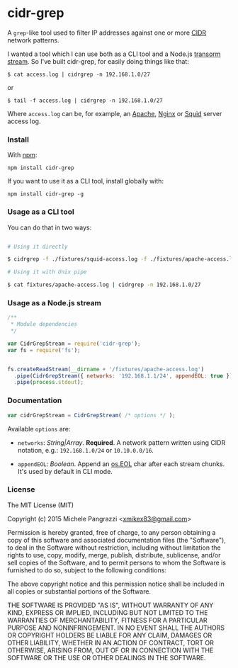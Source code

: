cidr-grep
=========

A `grep`-like tool used to filter IP addresses against one or more [CIDR](https://en.wikipedia.org/wiki/Classless_Inter-Domain_Routing) network patterns.

I wanted a tool which I can use both as a CLI tool and a Node.js [transorm stream](https://nodejs.org/api/stream.html). So I've built cidr-grep, for easily doing things like that:

`$ cat access.log | cidrgrep -n 192.168.1.0/27`

or

`$ tail -f access.log | cidrgrep -n 192.168.1.0/27`

Where `access.log` can be, for example, an [Apache](https://httpd.apache.org), [Nginx](http://nginx.org) or [Squid](http://www.squid-cache.org) server access log.


### Install

With [npm](https://www.npmjs.com):

```
npm install cidr-grep
```

If you want to use it as a CLI tool, install globally with:

```
npm install cidr-grep -g
```


### Usage as a CLI tool

You can do that in two ways:

```bash

# Using it directly

$ cidrgrep -f ./fixtures/squid-access.log -f ./fixtures/apache-access.log -n 192.168.1.0/24 -n 192.168.10.0/24

# Using it with Unix pipe

$ cat fixtures/apache-access.log | cidrgrep -n 192.168.1.0/27
```

### Usage as a Node.js stream

```js
/**
 * Module dependencies
 */

var CidrGrepStream = require('cidr-grep');
var fs = require('fs');


fs.createReadStream(__dirname + '/fixtures/apache-access.log')
  .pipe(CidrGrepStream({ networks: '192.168.1.1/24', appendEOL: true }))
  .pipe(process.stdout);
```


### Documentation

```js
var cidrGrepStream = CidrGrepStream( /* options */ );
```

Available `options` are:

- `networks`: _String|Array_. **Required**. A network pattern written using CIDR notation, e.g.: `192.168.1.0/24` or `10.10.0.0/16`.

- `appendEOL`: _Boolean_. Append an [os.EOL](https://nodejs.org/api/os.html#os_os_eol) char after each stream chunks. It's used by default in CLI mode.


### License

The MIT License (MIT)

Copyright (c) 2015 Michele Pangrazzi <<xmikex83@gmail.com>>

Permission is hereby granted, free of charge, to any person obtaining a copy
of this software and associated documentation files (the "Software"), to deal
in the Software without restriction, including without limitation the rights
to use, copy, modify, merge, publish, distribute, sublicense, and/or sell
copies of the Software, and to permit persons to whom the Software is
furnished to do so, subject to the following conditions:

The above copyright notice and this permission notice shall be included in all
copies or substantial portions of the Software.

THE SOFTWARE IS PROVIDED "AS IS", WITHOUT WARRANTY OF ANY KIND, EXPRESS OR
IMPLIED, INCLUDING BUT NOT LIMITED TO THE WARRANTIES OF MERCHANTABILITY,
FITNESS FOR A PARTICULAR PURPOSE AND NONINFRINGEMENT. IN NO EVENT SHALL THE
AUTHORS OR COPYRIGHT HOLDERS BE LIABLE FOR ANY CLAIM, DAMAGES OR OTHER
LIABILITY, WHETHER IN AN ACTION OF CONTRACT, TORT OR OTHERWISE, ARISING FROM,
OUT OF OR IN CONNECTION WITH THE SOFTWARE OR THE USE OR OTHER DEALINGS IN THE
SOFTWARE.